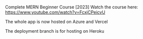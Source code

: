 Complete MERN Beginner Course [2023]
Watch the course here: https://www.youtube.com/watch?v=FcxjCPeicvU

The whole app is now hosted on Azure and Vercel


The deployment branch is for hosting on Heroku
